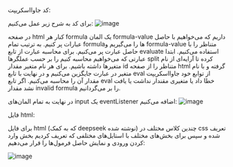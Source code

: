 کد جاوااسکریپت:

برای کد به شرح زیر عمل می‌کنیم:
![image](https://github.com/user-attachments/assets/c5db8fc7-64ff-4f7c-bbb0-4fadc5b342ab)

در صفحه html کنار هر formula یک المان formula-value داریم که می‌خواهیم با حاصل عبارات پر کنیم.
به ترتیب تمام formulaها را می‌گیریم و formula-value متناظر را با حاصل عبارت پر می‌کنیم.
برای محاسبه عبارت از تابع evaluate استفاده می‌کنیم. ابتدا عبارتی که می‌خواهیم محاسبه کنیم را بر حسب عملگرها split کرده تا آرایه‌ای از نام متغیرها داشته باشیم. برای هر نام متغیر مقدار id متناظر را از صفحه html گرفته و با نام متغیر در عبارت جایگزین می‌کنیم و در نهایت با تابع eval از توابع خود جاوااسکریپت مقدار آن را محاسبه می‌کنیم. اگر تابع eval خطا داد یا متغیری مقندار نداشت یا یافت نشد مقدار invalid formula را بر می‌گردانیم.

در نهایت به تمام المان‌های input یک eventListener اضافه می‌کنیم:
![image](https://github.com/user-attachments/assets/1c1da35d-4395-4b77-a45f-782adea2611e)


فایل html:

برای فایل html (که به کمک deepseek نوشته شده) چندین کلاس مختلف در css تعریف شده و سپس برای بخش‌های مختلف با استایل‌های مختلفی که تعریف کردیم بخش وارد کردن ورودی و نمایش حاصل فرمول‌ها را قرار می‌دهیم:

![image](https://github.com/user-attachments/assets/47cfd638-6d8f-4f14-ba19-1786da004d53)
